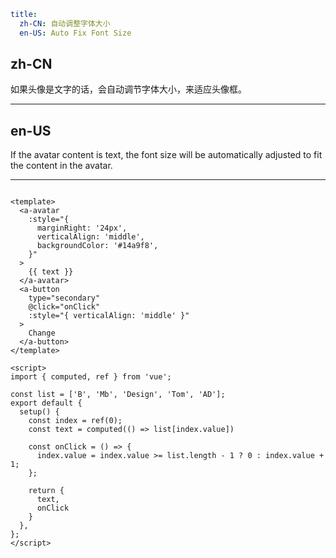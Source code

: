 ```yaml
title:
  zh-CN: 自动调整字体大小
  en-US: Auto Fix Font Size
```

## zh-CN

如果头像是文字的话，会自动调节字体大小，来适应头像框。

---
## en-US

If the avatar content is text, the font size will be automatically adjusted to fit the content in the avatar.

---

```vue

<template>
  <a-avatar
    :style="{
      marginRight: '24px',
      verticalAlign: 'middle',
      backgroundColor: '#14a9f8',
    }"
  >
    {{ text }}
  </a-avatar>
  <a-button
    type="secondary"
    @click="onClick"
    :style="{ verticalAlign: 'middle' }"
  >
    Change
  </a-button>
</template>

<script>
import { computed, ref } from 'vue';

const list = ['B', 'Mb', 'Design', 'Tom', 'AD'];
export default {
  setup() {
    const index = ref(0);
    const text = computed(() => list[index.value])

    const onClick = () => {
      index.value = index.value >= list.length - 1 ? 0 : index.value + 1;
    };

    return {
      text,
      onClick
    }
  },
};
</script>
```
